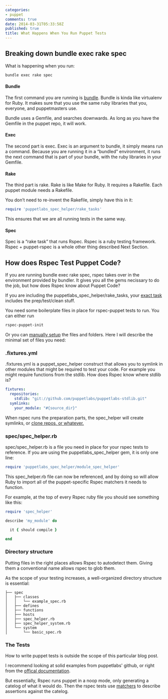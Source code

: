 ```yaml
---
categories:
- puppet
comments: true
date: 2014-03-31T05:33:58Z
published: true
title: What Happens When You Run Puppet Tests
---
```


## Breaking down bundle exec rake spec

What is happening when you run:

```bash
bundle exec rake spec
```

#### Bundle 

The first command you are running is [bundle](http://bundler.io/). Bundle is 
kinda like virtualenv for Ruby. It makes sure that you use the same ruby 
libraries that you, everyone, and puppetmasters use. 

Bundle uses a Gemfile, and searches downwards. As long as you have the Gemfile
in the puppet repo, it will work.

#### Exec

The second part is exec. Exec is an argument to bundle, it simply means run a 
command. Because you are running it in a “bundled” environment, it runs the 
next command that is part of your bundle, with the ruby libraries in your 
Gemfile.

#### Rake

The third part is rake.  Rake is like Make for Ruby. It requires a Rakefile. 
Each puppet module needs a Rakefile. 

You don’t need to re-invent the Rakefile, simply have this in it:

```ruby
require 'puppetlabs_spec_helper/rake_tasks'
```

This ensures that we are all running tests in the same way.

#### Spec

Spec is a “rake task” that runs Rspec. Rspec is a ruby testing framework. 
Rspec + puppet-rspec is a whole other thing described Next Section.

## How does Rspec Test Puppet Code?

If you are running bundle exec rake spec, rspec takes over in the environment
 provided by bundler. It gives you all the gems necissary to do the job, but 
how does Rspec know about Puppet Code?

If you are including the puppetlabs_spec_helper/rake_tasks, your 
[exact task](https://github.com/puppetlabs/puppetlabs_spec_helper/blob/master/lib/puppetlabs_spec_helper/rake_tasks.rb#L106)
includes the prep/test/clean stuff.

You need some boilerplate files in place for rspec-puppet tests to run. You can
either run

```bash
rspec-puppet-init
```

Or you can [manually setup](http://rspec-puppet.com/setup/) the files and folders.
Here I will describe the minimal set of files you need:

### .fixtures.yml

.fixtures.yml is a puppet_spec_helper construct that allows you to symlink in
other modules that might be required to test your code. For example you might
require functions from the stdlib. How does Rspec know where stdlib is?

```yaml
fixtures:
  repositories:
    stdlib: "git://github.com/puppetlabs/puppetlabs-stdlib.git"
  symlinks:
    your_module: "#{source_dir}"
```

When rspec runs the preparation parts, the spec_helper will create symlinks,
or [clone repos, or whatever.](https://github.com/puppetlabs/puppetlabs_spec_helper#fixtures-examples)

### spec/spec\_helper.rb

spec/spec_helper.rb is a file you need in place for your rspec tests to reference.
If you are using the puppetlabs_spec_helper gem, it is only one line:

```ruby
require 'puppetlabs_spec_helper/module_spec_helper'
```

This spec_helper.rb file can now be referenced, and by doing so will 
allow Ruby to import all of the puppet-specific Rspec matchers it needs to 
function.

For example, at the top of every Rspec ruby file you should see something like this:

```ruby
require 'spec_helper'

describe 'my_module' do

  it { should compile }

end
```

### Directory structure

Putting files in the right places allows Rspec to autodetect them. Giving them a
conventional name allows rspec to glob them.

As the scope of your testing increases, a well-organized directory structure is 
essential:

```
├── spec
│   ├── classes
│   │   └── example_spec.rb
│   ├── defines
│   ├── functions
│   ├── hosts
│   ├── spec_helper.rb
│   ├── spec_helper_system.rb
│   └── system
│       └── basic_spec.rb
```

### The Tests

How to write puppet tests is outside the scope of this particular blog post.

I recommend looking at solid examples from puppetlabs' github, or right from the
[offical documentation](http://rspec-puppet.com/tutorial/).

But essentially, Rspec runs puppet in a noop mode, only generating a catelog
of what it would do. Then the rspec tests use [matchers](http://rspec-puppet.com/matchers/)
to describe assertions against the catelog. 
